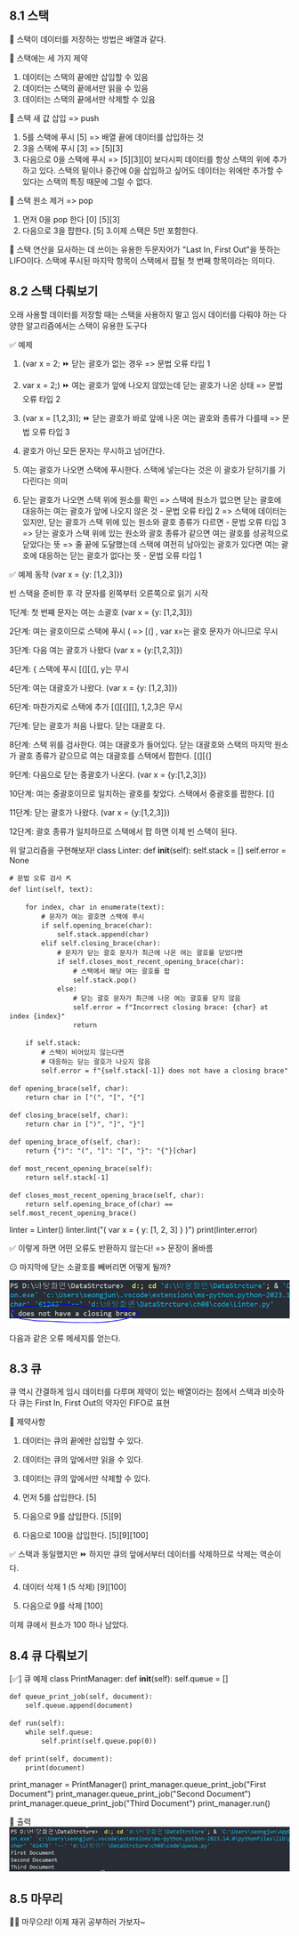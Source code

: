 ## 8.1 스택
🐠 스택이 데이터를 저장하는 방법은 배열과 같다.

📌 스택에는 세 가지 제약
 1. 데이터는 스택의 끝에만 삽입할 수 있음
 2. 데이터는 스택의 끝에서만 읽을 수 있음 
 3. 데이터는 스택의 끝에서만 삭제할 수 있음 

🐠 스택 새 값 삽입 => push
1. 5를 스택에 푸시 [5]
=> 배열 끝에 데이터를 삽입하는 것 
2. 3을 스택에 푸시 [3]
=> [5][3]
3. 다음으로 0을 스택에 푸시 
=> [5][3][0]
보다시피 데이터를 항상 스택의 위에 추가하고 있다. 
스택의 밑이나 중간에 0을 삽입하고 싶어도 데이터는 위에만 
추가할 수 있다는 스택의 특징 때문에 그럴 수 없다. 

🐠 스택 원소 제거 => pop 
1. 먼저 0을 pop 한다 [0]
[5][3]
2. 다음으로 3을 팝한다. 
[5]
3.이제 스택은 5만 포함한다. 

🧊 스택 연산을 묘사하는 데 쓰이는 유용한 두문자어가 
    "Last In, First Out"을 뜻하는 LIFO이다. 
    스택에 푸시된 마지막 항목이 스택에서 팝될 첫 번째 항목이라는 의미다. 


## 8.2 스택 다뤄보기
오래 사용할 데이터를 저장할 때는 스택을 사용하지 말고 
임시 데이터를 다뤄야 하는 다양한 알고리즘에서는 스택이 유용한 도구다 

✅ 예제 
1. (var x = 2;
⏩ 닫는 괄호가 없는 경우 => 문법 오류 타입 1 

2.  var x = 2;)
⏩ 여는 괄호가 앞에 나오지 않았는데 닫는 괄호가 나온 상태 => 문법 오류 타입 2 

3. (var x = [1,2,3)];
⏩ 닫는 괄호가 바로 앞에 나온 여는 괄호와 종류가 다를때 => 문법 오류 타입 3 

1. 괄호가 아닌 모든 문자는 무시하고 넘어간다. 
2. 여는 괄호가 나오면 스택에 푸시한다. 스택에 넣는다는 것은 이 괄호가
    닫히기를 기다린다는 의미
3. 닫는 괄호가 나오면 스택 위에 원소를 확인 
    => 스택에 원소가 없으면 닫는 괄호에 대응하는 여는 괄호가 앞에 나오지 않은 것 - 문법 오류 타입 2 
    => 스택에 데이터는 있지만, 닫는 괄호가 스택 위에 있는 원소와 괄호 종류가 다르면 - 문법 오류 타입 3 
    => 닫는 괄호가 스택 위에 있는 원소와 괄호 종류가 같으면 여는 괄호를 성공적으로 닫았다는 뜻 
    => 줄 끝에 도달했는데 스택에 여전히 남아있는 괄호가 있다면 여는 괄호에 대응하는 닫는 괄호가 없다는 뜻 - 문법 오류 타입 1 

✅ 예제 동작
(var x = {y: [1,2,3]}) 

빈 스택을 준비한 후 각 문자를 왼쪽부터 오른쪽으로 읽기 시작 

1단계: 첫 번째 문자는 여는 소괄호 
(var x = {y: [1,2,3]}) 

2단계: 여는 괄호이므로 스택에 푸시 
( => [(] , var x=는 괄호 문자가 아니므로 무시 

3단계: 다음 여는 괄호가 나왔다 
(var x = {y:[1,2,3]})

4단계: { 스택에 푸시 
[(][{], y는 무시 

5단계: 여는 대괄호가 나왔다. 
(var x = {y: [1,2,3]})

6단계: 마찬가지로 스택에 추가 
[(][{][[], 1,2,3은 무시 

7단계: 닫는 괄호가 처음 나왔다. 닫는 대괄호 다. 

8단계: 스택 위를 검사한다. 여는 대괄호가 들어있다. 
       닫는 대괄호와 스택의 마지막 원소가 괄호 종류가 같으므로
       여는 대괄호를 스택에서 팝한다. 
[(][{]

9단계: 다음으로 닫는 중괄호가 나온다.
(var x = {y:[1,2,3]})

10단계: 여는 중괄호이므로 일치하는 괄호를 찾았다. 스택에서 중괄호를 팝한다. 
[(]

11단계: 닫는 괄호가 나왔다. 
(var x = {y:[1,2,3]})

12단계: 괄호 종류가 일치하므로 스택에서 팝 하면 이제 빈 스택이 된다. 

위 알고리즘을 구현해보자! 
class Linter:
    def __init__(self):
        self.stack = []
        self.error = None

    # 문법 오류 검사 ⛏ 
    def lint(self, text):

        for index, char in enumerate(text):
            # 문자가 여는 괄호면 스택에 푸시 
            if self.opening_brace(char):
                self.stack.append(char)
            elif self.closing_brace(char):
                # 문자가 닫는 괄호 문자가 최근에 나온 여는 괄호를 닫았다면 
                if self.closes_most_recent_opening_brace(char):
                    # 스택에서 해당 여는 괄호를 팝 
                    self.stack.pop()
                else:
                    # 닫는 괄호 문자가 최근에 나온 여는 괄호를 닫지 않음 
                    self.error = f"Incorrect closing brace: {char} at index {index}"
                    return

        if self.stack:
            # 스택이 비어있지 않는다면  
            # 대응하는 닫는 괄호가 나오지 않음 
            self.error = f"{self.stack[-1]} does not have a closing brace"

    def opening_brace(self, char):
        return char in ["(", "[", "{"]

    def closing_brace(self, char):
        return char in [")", "]", "}"]

    def opening_brace_of(self, char):
        return {")": "(", "]": "[", "}": "{"}[char]

    def most_recent_opening_brace(self):
        return self.stack[-1]

    def closes_most_recent_opening_brace(self, char):
        return self.opening_brace_of(char) == self.most_recent_opening_brace()

    
linter = Linter()
linter.lint("( var x = { y: [1, 2, 3] } )")
print(linter.error)

✅ 이렇게 하면 어떤 오류도 반환하지 않는다! => 문장이 올바름 

😑 마지막에 닫는 소괄호를 빼버리면 어떻게 될까? 

![Alt text](./img/image.png)

다음과 같은 오류 메세지를 얻는다.


## 8.3 큐
큐 역시 간결하게 임시 데이터를 다루며 제약이 있는 배열이라는 점에서 스택과 비슷하다 
큐는 First In, First Out의 약자인 FIFO로 표현 

🧊 제약사항 
1. 데이터는 큐의 끝에만 삽입할 수 있다.
2. 데이터는 큐의 앞에서만 읽을 수 있다.
3. 데이터는 큐의 앞에서만 삭제할 수 있다. 

1. 먼저 5를 삽입한다. 
[5]

2. 다음으로 9를 삽입한다.
[5][9]

3. 다음으로 100을 삽입한다.
[5][9][100]

✅ 스택과 동일했지만 
⏩ 하지만 큐의 앞에서부터 데이터를 삭제하므로 삭제는 역순이다.

4. 데이터 삭제 1 (5 삭제) 
[9][100]

5. 다음으로 9를 삭제 
[100]

이제 큐에서 원소가 100 하나 남았다. 

## 8.4 큐 다뤄보기

[✅] 큐 예제 
class PrintManager:
    def __init__(self):
        self.queue = []

    def queue_print_job(self, document):
        self.queue.append(document)

    def run(self):
        while self.queue:
            self.print(self.queue.pop(0))

    def print(self, document):
        print(document)

print_manager = PrintManager()
print_manager.queue_print_job("First Document")
print_manager.queue_print_job("Second Document")
print_manager.queue_print_job("Third Document")
print_manager.run()

🧊 출력
![Alt text](./img/1.png)

## 8.5 마무리
🤴🏻 마무으리! 이제 재귀 공부하러 가보자~